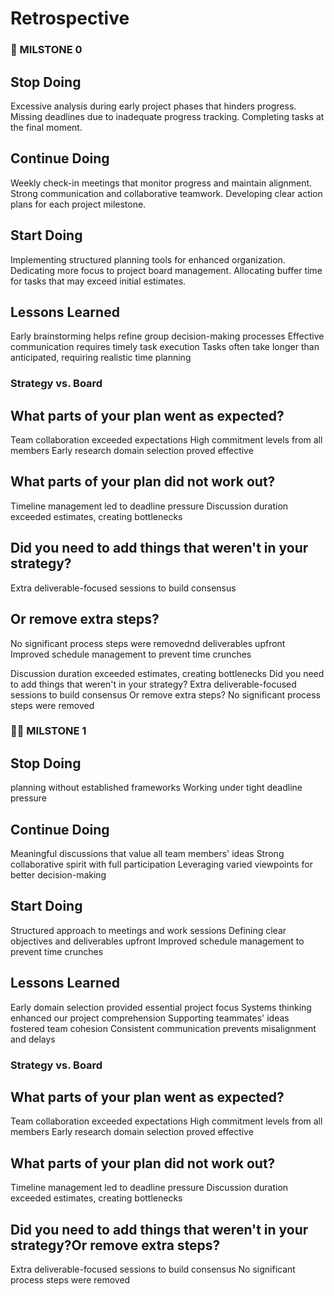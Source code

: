 <!-- this template is for inspiration, feel free to change it however you like! -->

# Retrospective
 ### 🚀 MILSTONE 0

## Stop Doing
Excessive analysis during early project phases that hinders progress.
Missing deadlines due to inadequate progress tracking.
Completing tasks at the final moment.
## Continue Doing
Weekly check-in meetings that monitor progress and maintain alignment.
Strong communication and collaborative teamwork.
Developing clear action plans for each project milestone.
## Start Doing
Implementing structured planning tools for enhanced organization.
Dedicating more focus to project board management.
Allocating buffer time for tasks that may exceed initial estimates.
## Lessons Learned
Early brainstorming helps refine group decision-making processes
Effective communication requires timely task execution
Tasks often take longer than anticipated, requiring realistic time planning

### Strategy vs. Board

## What parts of your plan went as expected?
Team collaboration exceeded expectations
High commitment levels from all members
Early research domain selection proved effective
## What parts of your plan did not work out?
Timeline management led to deadline pressure
Discussion duration exceeded estimates, creating bottlenecks
## Did you need to add things that weren't in your strategy?
Extra deliverable-focused sessions to build consensus
## Or remove extra steps?
No significant process steps were removednd deliverables upfront
Improved schedule management to prevent time crunches


Discussion duration exceeded estimates, creating bottlenecks
Did you need to add things that weren't in your strategy?
Extra deliverable-focused sessions to build consensus
Or remove extra steps?
No significant process steps were removed


### 🚀🚀 MILSTONE 1

## Stop Doing
planning without established frameworks
Working under tight deadline pressure
## Continue Doing
Meaningful discussions that value all team members' ideas
Strong collaborative spirit with full participation
Leveraging varied viewpoints for better decision-making
## Start Doing
Structured approach to meetings and work sessions
Defining clear objectives and deliverables upfront
Improved schedule management to prevent time crunches
## Lessons Learned
Early domain selection provided essential project focus
Systems thinking enhanced our project comprehension
Supporting teammates' ideas fostered team cohesion
Consistent communication prevents misalignment and delays

### Strategy vs. Board

## What parts of your plan went as expected?
Team collaboration exceeded expectations
High commitment levels from all members
Early research domain selection proved effective
## What parts of your plan did not work out?
Timeline management led to deadline pressure
Discussion duration exceeded estimates, creating bottlenecks
## Did you need to add things that weren't in your strategy?Or remove extra steps?
Extra deliverable-focused sessions to build consensus
No significant process steps were removed





<!-- reflect on your contributions, challenges and progress in this milestone -->
